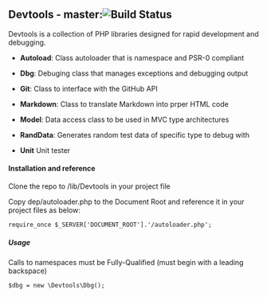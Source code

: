 ## Devtools - master:![Build Status](https://travis-ci.org/seagoj/devtool://www.codeship.io/projects/e802aba0-bc45-0131-50bf-127f5dbe26ea/status,tn)
Devtools is a collection of PHP libraries designed for rapid development and debugging.

* **Autoload**:
Class autoloader that is namespace and PSR-0 compliant

* **Dbg**:
Debuging class that manages exceptions and debugging output

* **Git**:
Class to interface with the GitHub API

* **Markdown**:
Class to translate Markdown into prper HTML code

* **Model**:
Data access class to be used in MVC type architectures

* **RandData**:
Generates random test data of specific type to debug with

* **Unit**
Unit tester

#### Installation and reference
Clone the repo to /lib/Devtools in your project file

Copy dep/autoloader.php to the Document Root and reference it in your project files as below:

    require_once $_SERVER['DOCUMENT_ROOT'].'/autoloader.php';

##### Usage
Calls to namespaces must be Fully-Qualified (must begin with a leading backspace)

    $dbg = new \Devtools\Dbg();
